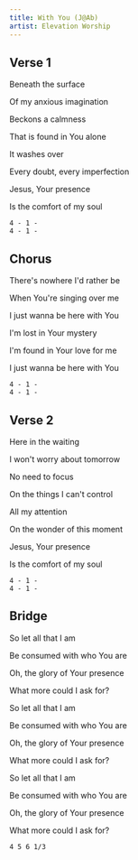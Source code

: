 ```yaml
---
title: With You (J@Ab)
artist: Elevation Worship
---
```


## Verse 1

Beneath the surface

Of my anxious imagination

Beckons a calmness

That is found in You alone

It washes over

Every doubt, every imperfection

Jesus, Your presence

Is the comfort of my soul

```
4 - 1 -
4 - 1 -
```



## Chorus

There's nowhere I'd rather be

When You're singing over me

I just wanna be here with You

I'm lost in Your mystery

I'm found in Your love for me

I just wanna be here with You

```
4 - 1 -
4 - 1 -
```



## Verse 2

Here in the waiting

I won't worry about tomorrow

No need to focus

On the things I can't control

All my attention

On the wonder of this moment

Jesus, Your presence

Is the comfort of my soul

```
4 - 1 -
4 - 1 -
```

## Bridge

So let all that I am

Be consumed with who You are

Oh, the glory of Your presence

What more could I ask for?

So let all that I am

Be consumed with who You are

Oh, the glory of Your presence

What more could I ask for?

So let all that I am

Be consumed with who You are

Oh, the glory of Your presence

What more could I ask for?

```
4 5 6 1/3
```
